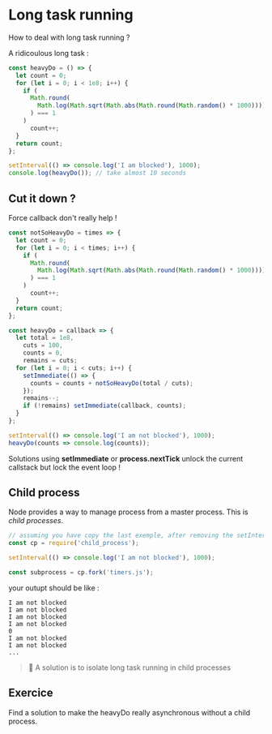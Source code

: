 # Long task running

How to deal with long task running ?

A ridicoulous long task :

```js
const heavyDo = () => {
  let count = 0;
  for (let i = 0; i < 1e8; i++) {
    if (
      Math.round(
        Math.log(Math.sqrt(Math.abs(Math.round(Math.random() * 1000))))
      ) === 1
    )
      count++;
  }
  return count;
};

setInterval(() => console.log('I am blocked'), 1000);
console.log(heavyDo()); // take almost 10 seconds
```

## Cut it down ?

Force callback don't really help !

```js
const notSoHeavyDo = times => {
  let count = 0;
  for (let i = 0; i < times; i++) {
    if (
      Math.round(
        Math.log(Math.sqrt(Math.abs(Math.round(Math.random() * 1000))))
      ) === 1
    )
      count++;
  }
  return count;
};

const heavyDo = callback => {
  let total = 1e8,
    cuts = 100,
    counts = 0,
    remains = cuts;
  for (let i = 0; i < cuts; i++) {
    setImmediate(() => {
      counts = counts + notSoHeavyDo(total / cuts);
    });
    remains--;
    if (!remains) setImmediate(callback, counts);
  }
};

setInterval(() => console.log('I am not blocked'), 1000);
heavyDo(counts => console.log(counts));
```

Solutions using **setImmediate** or **process.nextTick** unlock the current callstack but lock the event loop !

## Child process

Node provides a way to manage process from a master process. This is _child processes_.

```js
// assuming you have copy the last exemple, after removing the setInterval in a file heavy.js
const cp = require('child_process');

setInterval(() => console.log('I am not blocked'), 1000);

const subprocess = cp.fork('timers.js');
```

your outupt should be like :

```
I am not blocked
I am not blocked
I am not blocked
I am not blocked
0
I am not blocked
I am not blocked
...
```

> 📌 A solution is to isolate long task running in child processes

## Exercice

Find a solution to make the heavyDo really asynchronous without a child process.
